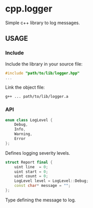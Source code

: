 # cpp.logger
Simple c++ library to log messages.

## USAGE
### Include
Include the library in your source file:

```cpp main.cpp
#include "path/to/lib/logger.hpp"
...
```

Link the object file:

```bash
g++ ... path/to/lib/logger.a
```

### API
```cpp
enum class LogLevel {
    Debug,
    Info,
    Warning,
    Error
};
```
Defines logging severity levels.

```cpp
struct Report final {
    uint line  = 0;
    uint start = 0;
    uint count = 0;
    LogLevel level = LogLevel::Debug;
    const char* message = "";
};
```
Type defining the message to log.
